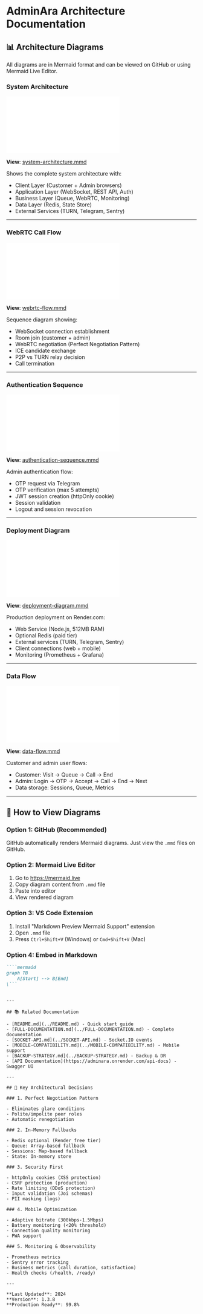 # AdminAra Architecture Documentation

## 📊 Architecture Diagrams

All diagrams are in Mermaid format and can be viewed on GitHub or using Mermaid Live Editor.

### System Architecture

![System Architecture](diagrams/system-architecture.mmd)

**View**: [system-architecture.mmd](diagrams/system-architecture.mmd)

Shows the complete system architecture with:

- Client Layer (Customer + Admin browsers)
- Application Layer (WebSocket, REST API, Auth)
- Business Layer (Queue, WebRTC, Monitoring)
- Data Layer (Redis, State Store)
- External Services (TURN, Telegram, Sentry)

---

### WebRTC Call Flow

![WebRTC Flow](diagrams/webrtc-flow.mmd)

**View**: [webrtc-flow.mmd](diagrams/webrtc-flow.mmd)

Sequence diagram showing:

- WebSocket connection establishment
- Room join (customer + admin)
- WebRTC negotiation (Perfect Negotiation Pattern)
- ICE candidate exchange
- P2P vs TURN relay decision
- Call termination

---

### Authentication Sequence

![Authentication](diagrams/authentication-sequence.mmd)

**View**: [authentication-sequence.mmd](diagrams/authentication-sequence.mmd)

Admin authentication flow:

- OTP request via Telegram
- OTP verification (max 5 attempts)
- JWT session creation (httpOnly cookie)
- Session validation
- Logout and session revocation

---

### Deployment Diagram

![Deployment](diagrams/deployment-diagram.mmd)

**View**: [deployment-diagram.mmd](diagrams/deployment-diagram.mmd)

Production deployment on Render.com:

- Web Service (Node.js, 512MB RAM)
- Optional Redis (paid tier)
- External services (TURN, Telegram, Sentry)
- Client connections (web + mobile)
- Monitoring (Prometheus + Grafana)

---

### Data Flow

![Data Flow](diagrams/data-flow.mmd)

**View**: [data-flow.mmd](diagrams/data-flow.mmd)

Customer and admin user flows:

- Customer: Visit → Queue → Call → End
- Admin: Login → OTP → Accept → Call → End → Next
- Data storage: Sessions, Queue, Metrics

---

## 🔧 How to View Diagrams

### Option 1: GitHub (Recommended)

GitHub automatically renders Mermaid diagrams. Just view the `.mmd` files on GitHub.

### Option 2: Mermaid Live Editor

1. Go to https://mermaid.live
2. Copy diagram content from `.mmd` file
3. Paste into editor
4. View rendered diagram

### Option 3: VS Code Extension

1. Install "Markdown Preview Mermaid Support" extension
2. Open `.mmd` file
3. Press `Ctrl+Shift+V` (Windows) or `Cmd+Shift+V` (Mac)

### Option 4: Embed in Markdown

````markdown
````mermaid
graph TB
    A[Start] --> B[End]
\```
````
````

---

## 📚 Related Documentation

- [README.md](../README.md) - Quick start guide
- [FULL-DOCUMENTATION.md](../FULL-DOCUMENTATION.md) - Complete documentation
- [SOCKET-API.md](../SOCKET-API.md) - Socket.IO events
- [MOBILE-COMPATIBILITY.md](../MOBILE-COMPATIBILITY.md) - Mobile support
- [BACKUP-STRATEGY.md](../BACKUP-STRATEGY.md) - Backup & DR
- [API Documentation](https://adminara.onrender.com/api-docs) - Swagger UI

---

## 🎯 Key Architectural Decisions

### 1. Perfect Negotiation Pattern

- Eliminates glare conditions
- Polite/impolite peer roles
- Automatic renegotiation

### 2. In-Memory Fallbacks

- Redis optional (Render free tier)
- Queue: Array-based fallback
- Sessions: Map-based fallback
- State: In-memory store

### 3. Security First

- httpOnly cookies (XSS protection)
- CSRF protection (production)
- Rate limiting (DDoS protection)
- Input validation (Joi schemas)
- PII masking (logs)

### 4. Mobile Optimization

- Adaptive bitrate (300kbps-1.5Mbps)
- Battery monitoring (<20% threshold)
- Connection quality monitoring
- PWA support

### 5. Monitoring & Observability

- Prometheus metrics
- Sentry error tracking
- Business metrics (call duration, satisfaction)
- Health checks (/health, /ready)

---

**Last Updated**: 2024
**Version**: 1.3.8
**Production Ready**: 99.8%
